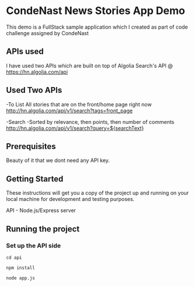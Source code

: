 # CondeNast News Stories App Demo

This demo is a FullStack sample application which I created as part of code challenge assigned by CondeNast

## APIs used

I have used two APIs which are built on top of Algolia Search's API @ https://hn.algolia.com/api

## Used Two APIs

-To List All stories that are on the front/home page right now
http://hn.algolia.com/api/v1/search?tags=front_page

-Search
-Sorted by relevance, then points, then number of comments
http://hn.algolia.com/api/v1/search?query=${searchText}

## Prerequisites

Beauty of it that we dont need any API key.

## Getting Started

These instructions will get you a copy of the project up and running on your local machine for development and testing purposes.

API - Node.js/Express server

## Running the project

### Set up the API side

```
cd api
```

```
npm install
```

```
node app.js
```
